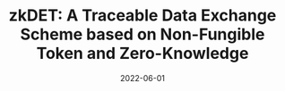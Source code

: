 ---
title: "zkDET: A Traceable Data Exchange Scheme based on Non-Fungible Token and Zero-Knowledge"
collection: publications
permalink: publications/ZKDET_A_Traceable_and_Privacy-Preserving_Data_Exchange_Scheme_based_on_Non-Fungible_Token_and_Zero-Knowledge.pdf
category: 'privacy, zero-knowledge'
date: 2022-06-01
venue: 'IEEE International Conference on Distributed Computing Systems (ICDCS)'
citation: 'R. Song, S. Gao, Y. Song, B. Xiao, “zkDET: A Traceable Data Exchange Scheme based on Non-Fungible Token and Zero-Knowledge”, in <i>Proc. of the IEEE International Conference on Distributed Computing Systems (ICDCS)</i>, Bologna, Italy, 10-13 July 2022.'
citebib: publications/ZKDET_A_Traceable_and_Privacy-Preserving_Data_Exchange_Scheme_based_on_Non-Fungible_Token_and_Zero-Knowledge.html
---